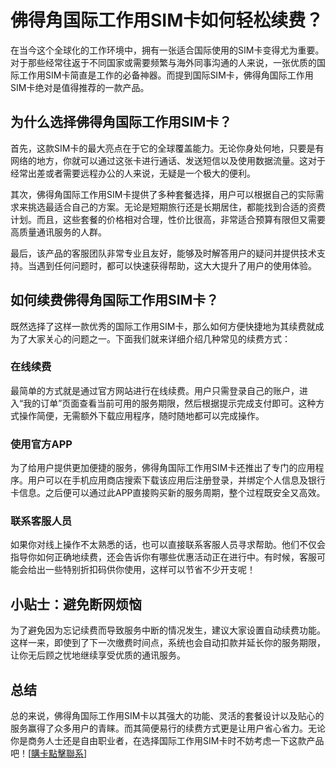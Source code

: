 # 佛得角国际工作用SIM卡如何轻松续费？

在当今这个全球化的工作环境中，拥有一张适合国际使用的SIM卡变得尤为重要。对于那些经常往返于不同国家或需要频繁与海外同事沟通的人来说，一张优质的国际工作用SIM卡简直是工作的必备神器。而提到国际SIM卡，佛得角国际工作用SIM卡绝对是值得推荐的一款产品。

## 为什么选择佛得角国际工作用SIM卡？

首先，这款SIM卡的最大亮点在于它的全球覆盖能力。无论你身处何地，只要是有网络的地方，你就可以通过这张卡进行通话、发送短信以及使用数据流量。这对于经常出差或者需要远程办公的人来说，无疑是一个极大的便利。

其次，佛得角国际工作用SIM卡提供了多种套餐选择，用户可以根据自己的实际需求来挑选最适合自己的方案。无论是短期旅行还是长期居住，都能找到合适的资费计划。而且，这些套餐的价格相对合理，性价比很高，非常适合预算有限但又需要高质量通讯服务的人群。

最后，该产品的客服团队非常专业且友好，能够及时解答用户的疑问并提供技术支持。当遇到任何问题时，都可以快速获得帮助，这大大提升了用户的使用体验。

## 如何续费佛得角国际工作用SIM卡？

既然选择了这样一款优秀的国际工作用SIM卡，那么如何方便快捷地为其续费就成为了大家关心的问题之一。下面我们就来详细介绍几种常见的续费方式：

### 在线续费

最简单的方式就是通过官方网站进行在线续费。用户只需登录自己的账户，进入“我的订单”页面查看当前可用的服务期限，然后根据提示完成支付即可。这种方式操作简便，无需额外下载应用程序，随时随地都可以完成操作。

### 使用官方APP

为了给用户提供更加便捷的服务，佛得角国际工作用SIM卡还推出了专门的应用程序。用户可以在手机应用商店搜索下载该应用后注册登录，并绑定个人信息及银行卡信息。之后便可以通过此APP直接购买新的服务周期，整个过程既安全又高效。

### 联系客服人员

如果你对线上操作不太熟悉的话，也可以直接联系客服人员寻求帮助。他们不仅会指导你如何正确地续费，还会告诉你有哪些优惠活动正在进行中。有时候，客服可能会给出一些特别折扣码供你使用，这样可以节省不少开支呢！

## 小贴士：避免断网烦恼

为了避免因为忘记续费而导致服务中断的情况发生，建议大家设置自动续费功能。这样一来，即使到了下一次缴费时间点，系统也会自动扣款并延长你的服务期限，让你无后顾之忧地继续享受优质的通讯服务。

## 总结

总的来说，佛得角国际工作用SIM卡以其强大的功能、灵活的套餐设计以及贴心的服务赢得了众多用户的青睐。而其简便易行的续费方式更是让用户省心省力。无论你是商务人士还是自由职业者，在选择国际工作用SIM卡时不妨考虑一下这款产品吧！[[購卡點擊聯系](https://t.me/s/esim1088)]